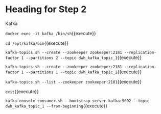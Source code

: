 # Heading for Step 2

Kafka

`docker exec -it kafka /bin/sh`{{execute}}

`cd /opt/kafka/bin`{{execute}}

`kafka-topics.sh --create --zookeeper zookeeper:2181 --replication-factor 1 --partitions 2 --topic dwh_kafka_topic_1`{{execute}}

`kafka-topics.sh --create --zookeeper zookeeper:2181 --replication-factor 1 --partitions 1 --topic dwh_kafka_topic_2`{{execute}}

`kafka-topics.sh --list --zookeeper zookeeper:2181`{{execute}}

`exit`{{execute}}

`kafka-console-consumer.sh --bootstrap-server kafka:9092 --topic dwh_kafka_topic_1 --from-beginning`{{execute}}

